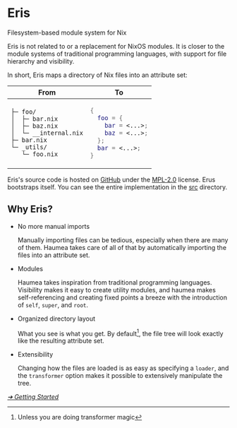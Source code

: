 # Eris

Filesystem-based module system for Nix

Eris is not related to or a replacement for NixOS modules.
It is closer to the module systems of traditional programming languages,
with support for file hierarchy and visibility.

In short, Eris maps a directory of Nix files into an attribute set:

<table align="center">
<thead>
  <tr>
    <th>From</th>
    <th>To</th>
  </tr>
</thead>
<tr>
  <td>

```
├─ foo/
│  ├─ bar.nix
│  ├─ baz.nix
│  └─ __internal.nix
├─ bar.nix
└─ _utils/
   └─ foo.nix
```

  </td>
  <td>

```nix
{
  foo = {
    bar = <...>;
    baz = <...>;
  };
  bar = <...>;
}
```

  </td>
</tr>
</table>

Eris's source code is hosted on [GitHub](https://github.com/TahlonBrahic/eris)
under the [MPL-2.0](http://mozilla.org/MPL/2.0) license.
Erus bootstraps itself. You can see the entire implementation in the
[src](https://github.com/nix-community/eris/tree/main/src) directory.

## Why Eris?

- No more manual imports

  Manually importing files can be tedious, especially when there are many of them.
  Haumea takes care of all of that by automatically importing the files into an attribute set.

- Modules

  Haumea takes inspiration from traditional programming languages.
  Visibility makes it easy to create utility modules,
  and haumea makes self-referencing and creating fixed points a breeze
  with the introduction of `self`, `super`, and `root`.

- Organized directory layout

  What you see is what you get.
  By default[^1], the file tree will look exactly like the resulting attribute set.

- Extensibility

  Changing how the files are loaded is as easy as specifying a `loader`,
  and the `transformer` option makes it possible to extensively manipulate the tree.

[_➔ Getting Started_](https://tahlonbrahic.github.io/eris/intro/getting-started.html)

[^1]: Unless you are doing transformer magic
